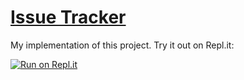 # [Issue Tracker](https://www.freecodecamp.org/learn/quality-assurance/quality-assurance-projects/issue-tracker)
My implementation of this project. Try it out on Repl.it:

[![Run on Repl.it](https://repl.it/badge/github/eastraining/fcc-metricimpconverter-tdd)](https://repl.it/github/eastraining/fcc-issuetracker-tdd)
